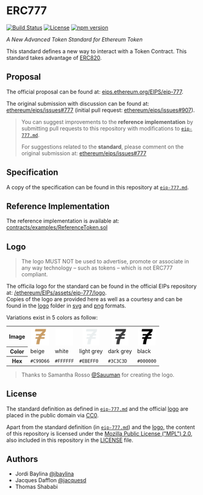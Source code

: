 # ERC777
[![Build Status](https://travis-ci.org/jacquesd/ERC777.svg?branch=master)](https://travis-ci.org/jacquesd/ERC777)
[![License](https://img.shields.io/github/license/jacquesd/ERC777.svg)](https://github.com/jacquesd/ERC777/blob/master/LICENSE)
[![npm version](https://badge.fury.io/js/ERC777.svg)](https://www.npmjs.com/package/ERC777)

*A New Advanced Token Standard for Ethereum Token*

This standard defines a new way to interact with a Token Contract. This standard takes advantage of [ERC820](https://github.com/ethereum/EIPs/issues/820).

## Proposal
The official proposal can be found at: [eips.ethereum.org/EIPS/eip-777](https://eips.ethereum.org/EIPS/eip-777).

The original submission with discussion can be found at: [ethereum/eips/issues#777](https://github.com/ethereum/eips/issues/777) (initial pull request: [ethereum/eips/issues#907](https://github.com/ethereum/eips/issues/907)).

> You can suggest improvements to the **reference implementation** by submitting pull requests to this repository with modifications to [`eip-777.md`](eip-777.md).
>
> For suggestions related to the **standard**, please comment on the original submission at: [ethereum/eips/issues#777](https://github.com/ethereum/eips/issues/777)

## Specification

A copy of the specification can be found in this repository at [`eip-777.md`](eip-777.md).

## Reference Implementation
The reference implementation is available at: [contracts/examples/ReferenceToken.sol](contracts/examples/ReferenceToken.sol)

## Logo

> The logo MUST NOT be used to advertise, promote or associate in any way technology – such as tokens – which is not ERC777 compliant.

The officila logo for the standard can be found in the official EIPs repository at: [/ethereum/EIPs/assets/eip-777/logo](https://github.com/ethereum/EIPs/tree/master/assets/eip-777/logo).  
Copies of the logo are provided here as well as a courtesy and can be found in the [logo](./logo) folder in [svg](logo/svg) and [png](logo/png) formats.

Variations exist in 5 colors as follow:

<table>
  <tr>
    <th>Image</th>
    <th><img src="logo/png/ERC-777-logo-beige-192px.png?raw=true" height="46px" align="top"></img></th>
    <th><img src="logo/png/ERC-777-logo-white-192px.png?raw=true" height="46px" align="top"></img></th>
    <th><img src="logo/png/ERC-777-logo-light_grey-192px.png?raw=true" height="46px" align="top"></img></th>
    <th><img src="logo/png/ERC-777-logo-dark_grey-192px.png?raw=true" height="46px" align="top"></img></th>
    <th><img src="logo/png/ERC-777-logo-black-192px.png?raw=true" height="46px" align="top"></img></th>
  </tr>
  <tr>
    <th>Color</th>
    <td>beige</td>
    <td>white</td>
    <td>light grey<br></td>
    <td>dark grey<br></td>
    <td>black</td>
  </tr>
  <tr>
    <th>Hex</th>
    <td><code>#C99D66</code></td>
    <td><code>#FFFFFF</code></td>
    <td><code>#EBEFF0</code></td>
    <td><code>#3C3C3D</code></td>
    <td><code>#000000</code></td>
  </tr>
</table>

> Thanks to Samantha Rosso [@Sauuman](https://github.com/Sauuman) for creating the logo.

## License
The standard definition as defined in [`eip-777.md`](eip-777.md) and the official [logo](logo) are placed in the public domain via [CC0](https://creativecommons.org/publicdomain/zero/1.0/).


Apart from the standard definition (in [`eip-777.md`](eip-777.md)) and the [logo](logo), the content of this repository is licensed under the [Mozilla Public License ("MPL") 2.0](http://mozilla.org/MPL/2.0/), also included in this repository in the [LICENSE](LICENSE) file.

## Authors
 - Jordi Baylina [@jbaylina](https://github.com/jbaylina)
 - Jacques Dafflon [@jacquesd](https://github.com/jacquesd)
 - Thomas Shababi
